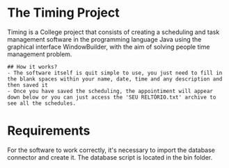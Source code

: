 # The Timing Project
 Timing is a College project that consists of creating a scheduling and task management software in the programming language Java using the graphical interface WindowBuilder, with the aim of solving people time management problem.

    ## How it works?
    - The software itself is quit simple to use, you just need to fill in the blank spaces within your name, date, time and any description and then saved it
    - Once you have saved the scheduling, the appointiment will appear down below or you can just access the 'SEU RELTÓRIO.txt' archive to see all the schedules.

# Requirements
For the software to work correctly, it's necessary to import the database connector and create it. The database script is located in the bin folder.
